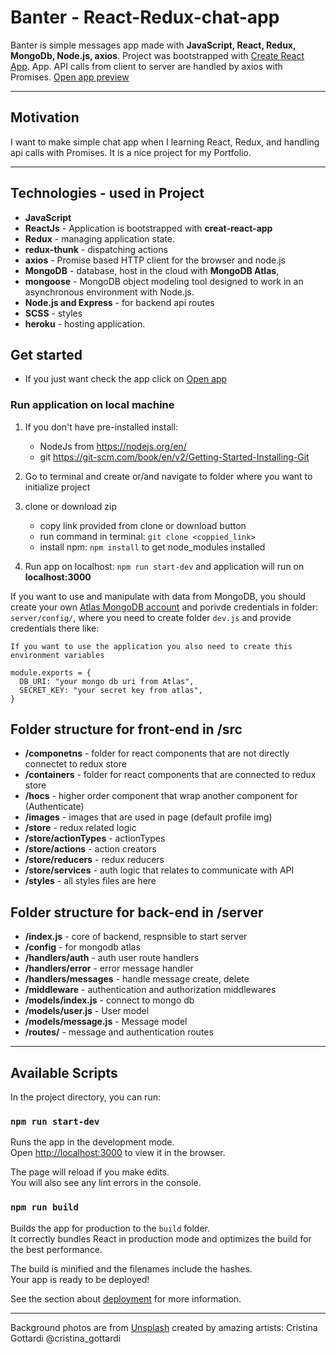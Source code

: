 # Banter - React-Redux-chat-app
Banter is simple messages app made with **JavaScript, React, Redux, MongoDb, Node.js, axios**. Project was bootstrapped with [Create React App](https://github.com/facebook/create-react-app). App. API calls from client to server are handled by axios with Promises. [Open app preview](http://banter-chat-app.herokuapp.com/)

___
## Motivation
I want to make simple chat app when I learning React, Redux, and handling api calls with Promises. It is a nice project for my Portfolio.
___

## Technologies - used in Project

* **JavaScript**
* **ReactJs** - Application is bootstrapped with **creat-react-app**
* **Redux** - managing application state.
* **redux-thunk** - dispatching actions
* **axios** - Promise based HTTP client for the browser and node.js
* **MongoDB** - database, host in the cloud with **MongoDB Atlas**,
* **mongoose** - MongoDB object modeling tool designed to work in an asynchronous environment with Node.js.
* **Node.js and Express** - for backend api routes
* **SCSS** - styles
* **heroku** - hosting application.

## Get started

* If you just want check the app click on [Open app](http://banter-chat-app.herokuapp.com/)

### Run application on local machine

1. If you don't have pre-installed install:

      - NodeJs from https://nodejs.org/en/
      - git https://git-scm.com/book/en/v2/Getting-Started-Installing-Git

2. Go to terminal and create or/and navigate to folder where you want to initialize project<br />

3. clone or download zip

      - copy link provided from clone or download button
      - run command in terminal: `git clone <coppied_link>`
      - install npm: `npm install` to get node_modules installed<br />

4. Run app on localhost: `npm run start-dev` and application will run on **localhost:3000**<br />

If you want to use and manipulate with data from MongoDB, you should create your own [Atlas MongoDB account](https://www.mongodb.com/cloud/atlas) and porivde credentials in folder: `server/config/`, where you need to create folder `dev.js` and provide credentials there like:

```
If you want to use the application you also need to create this environment variables

module.exports = {
  DB_URI: "your mongo db uri from Atlas",
  SECRET_KEY: "your secret key from atlas",
}
```


## Folder structure for front-end in /src

* **/componetns** - folder for react components that are not directly connectet to redux store
* **/containers** - folder for react components that are connected to redux store
* **/hocs** - higher order component that wrap another component for (Authenticate)
* **/images** - images that are used in page (default profile img)
* **/store** - redux related logic
* **/store/actionTypes** - actionTypes
* **/store/actions** - action creators
* **/store/reducers** - redux reducers
* **/store/services** - auth logic that relates to communicate with API
* **/styles** - all styles files are here <br />

## Folder structure for back-end in /server

* **/index.js** - core of backend, respnsible to start server
* **/config** - for mongodb atlas
* **/handlers/auth** - auth user route handlers
* **/handlers/error** - error message handler
* **/handlers/messages** - handle message create, delete
* **/middleware** - authentication and authorization middlewares
* **/models/index.js** - connect to mongo db
* **/models/user.js** - User model
* **/models/message.js** - Message model
* **/routes/** - message and authentication routes

---
## Available Scripts

In the project directory, you can run:

### `npm run start-dev`

Runs the app in the development mode.<br />
Open [http://localhost:3000](http://localhost:3000) to view it in the browser.

The page will reload if you make edits.<br />
You will also see any lint errors in the console.


### `npm run build`

Builds the app for production to the `build` folder.<br />
It correctly bundles React in production mode and optimizes the build for the best performance.

The build is minified and the filenames include the hashes.<br />
Your app is ready to be deployed!

See the section about [deployment](https://facebook.github.io/create-react-app/docs/deployment) for more information.



---
Background photos are from [Unsplash](https://unsplash.com/s/photos/books) created by amazing artists:
Cristina Gottardi
@cristina_gottardi
